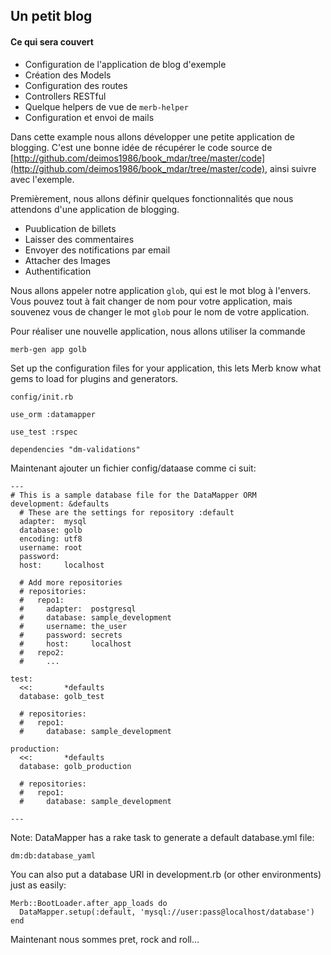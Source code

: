 ## Un petit blog

#### Ce qui sera couvert

 * Configuration de l'application de blog d'exemple
 * Création des Models
 * Configuration des routes
 * Controllers RESTful
 * Quelque helpers de vue de `merb-helper`
 * Configuration et envoi de mails

Dans cette example nous allons développer une petite application de blogging. C'est une bonne 
idée de récupérer le code source de [http://github.com/deimos1986/book_mdar/tree/master/code](http://github.com/deimos1986/book_mdar/tree/master/code), 
ainsi suivre avec l'exemple.

Premièrement, nous allons définir quelques fonctionnalités que nous attendons 
d'une application de blogging.

 * Puublication de billets
 * Laisser des commentaires
 * Envoyer des notifications par email
 * Attacher des Images
 * Authentification

Nous allons appeler notre application `glob`, qui est le mot blog à l'envers. Vous pouvez 
tout à fait changer de nom pour votre application, mais souvenez vous de changer le mot 
`glob` pour le nom de votre application.

Pour réaliser une nouvelle application, nous allons utiliser la commande

    merb-gen app golb

Set up the configuration files for your application, this lets Merb know what 
gems to load for plugins and generators.

`config/init.rb`

    use_orm :datamapper

    use_test :rspec

  	dependencies "dm-validations"


Maintenant ajouter un fichier config/dataase comme ci suit:

    ---
    # This is a sample database file for the DataMapper ORM
    development: &defaults
      # These are the settings for repository :default
      adapter:  mysql
      database: golb
      encoding: utf8
      username: root
      password: 
      host:     localhost

      # Add more repositories
      # repositories:
      #   repo1:
      #     adapter:  postgresql
      #     database: sample_development
      #     username: the_user
      #     password: secrets
      #     host:     localhost
      #   repo2:
      #     ...

    test:
      <<:       *defaults
      database: golb_test

      # repositories:
      #   repo1:
      #     database: sample_development

    production:
      <<:       *defaults
      database: golb_production

      # repositories:
      #   repo1:
      #     database: sample_development
  
	---
	    
	    
Note: DataMapper has a rake task to generate a default database.yml file:
    
    dm:db:database_yaml
    
You can also put a database URI in development.rb (or other environments) just as easily:

    Merb::BootLoader.after_app_loads do
      DataMapper.setup(:default, 'mysql://user:pass@localhost/database')
    end
      
Maintenant nous sommes pret, rock and roll…
